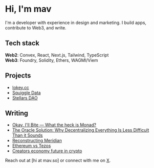 # Hi, I'm mav

I'm a developer with experience in design and marketing. 
I build apps, contribute to Web3, and write.

## Tech stack
**Web2**: Convex, React, Next.js, Tailwind, TypeScript  
**Web3**: Foundry, Solidity, Ethers, WAGMI/Viem  

## Projects
- [lokey.cc](https://lokey.cc/)
- [Squiggle Data](https://www.squiggledata.com/)
- [Stellars DAO](https://stellarsdao.com/)

## Writing
- [Okay, I'll Bite — What the heck is Monad?](https://hackernoon.com/okay-ill-bite-what-the-heck-is-monad)
- [The Oracle Solution: Why Decentralizing Everything Is Less Difficult Than it Sounds](https://hackernoon.com/the-oracle-solution-why-decentralizing-everything-is-less-difficult-than-it-sounds)
- [Reconstructing Meridian](https://mav.so/articles/reconstructing-meridian)
- [Ethereum vs Tezos](https://mav.so/articles/ethereum-vs-tezos)
- [Creators economy future in crypto](https://mav.so/articles/creators-economy-future-in-crypto)

Reach out at [hi at mav.so] or connect with me on [X](https://x.com/mavdotso).
